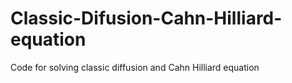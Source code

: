 # Classic-Difusion-Cahn-Hilliard-equation
Code for solving classic diffusion and Cahn Hilliard equation
